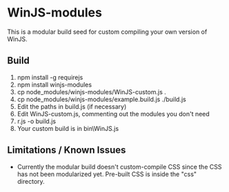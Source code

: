 # WinJS-modules

This is a modular build seed for custom compiling your own version of WinJS.


## Build


1. npm install -g requirejs
1. npm install winjs-modules
1. cp node_modules/winjs-modules/WinJS-custom.js .
1. cp node_modules/winjs-modules/example.build.js ./build.js
1. Edit the paths in build.js (if necessary)
1. Edit WinJS-custom.js, commenting out the modules you don't need
1. r.js -o build.js
1. Your custom build is in bin\WinJS.js




## Limitations / Known Issues

*  Currently the modular build doesn't custom-compile CSS since the CSS has not been modularized yet. Pre-built CSS is inside the "css" directory.
